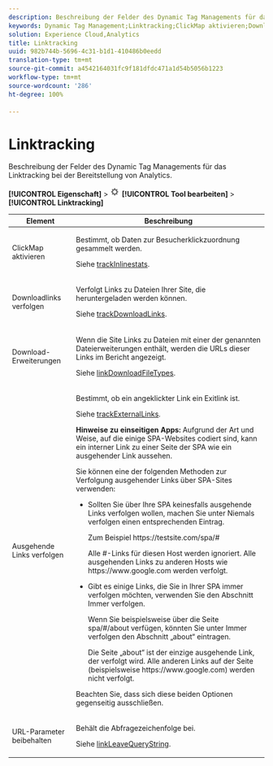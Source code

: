 ```yaml
---
description: Beschreibung der Felder des Dynamic Tag Managements für das Linktracking bei der Bereitstellung von Analytics.
keywords: Dynamic Tag Management;Linktracking;ClickMap aktivieren;Downloadlinks verfolgen;Download-Erweiterungen;ausgehende Links verfolgen;URL-Parameter beibehalten
solution: Experience Cloud,Analytics
title: Linktracking
uuid: 982b744b-5696-4c31-b1d1-410486b0eedd
translation-type: tm+mt
source-git-commit: a4542164031fc9f181dfdc471a1d54b5056b1223
workflow-type: tm+mt
source-wordcount: '286'
ht-degree: 100%

---
```



# Linktracking

Beschreibung der Felder des Dynamic Tag Managements für das Linktracking bei der Bereitstellung von Analytics.

**[!UICONTROL Eigenschaft]** > ![Zahnradsymbol](assets/settings_gear.png) **[!UICONTROL Tool bearbeiten]** > **[!UICONTROL Linktracking]**

<table id="table_F23FB0B284E74B66A107B1D69D22A51C">
 <thead>
  <tr>
   <th colname="col1" class="entry"> Element </th>
   <th colname="col2" class="entry"> Beschreibung </th>
  </tr> 
 </thead>
 <tbody> 
  <tr> 
   <td colname="col1"> ClickMap aktivieren </td>
   <td colname="col2"> <p>Bestimmt, ob Daten zur Besucherklickzuordnung gesammelt werden. </p> <p>Siehe  <a href="../../../vars/config-vars/trackinlinestats.md">trackInlinestats</a>. </p> </td>
  </tr>
  <tr>
   <td colname="col1"> Downloadlinks verfolgen </td>
   <td colname="col2"> <p>Verfolgt Links zu Dateien Ihrer Site, die heruntergeladen werden können. </p> <p>Siehe <a href="../../../vars/config-vars/trackdownloadlinks.md">trackDownloadLinks</a>.</p> </td>
  </tr> 
  <tr> 
   <td colname="col1"> Download-Erweiterungen </td> 
   <td colname="col2"> <p>Wenn die Site Links zu Dateien mit einer der genannten Dateierweiterungen enthält, werden die URLs dieser Links im Bericht angezeigt. </p>Siehe <a href="../../../vars/config-vars/linkdownloadfiletypes.md">linkDownloadFileTypes</a>. </p> </td>
  </tr>
  <tr> 
   <td colname="col1"> Ausgehende Links verfolgen </td>
   <td colname="col2"> <p>Bestimmt, ob ein angeklickter Link ein Exitlink ist. </p> <p>Siehe <a href="../../../vars/config-vars/trackexternallinks.md">trackExternalLinks</a>. </p> <p><b>Hinweise zu einseitigen Apps:</b> Aufgrund der Art und Weise, auf die einige SPA-Websites codiert sind, kann ein interner Link zu einer Seite der SPA wie ein ausgehender Link aussehen. </p> <p>Sie können eine der folgenden Methoden zur Verfolgung ausgehender Links über SPA-Sites verwenden: </p>
    <ul id="ul_A4179633ED0644C3BA5F548A58CA4EC9">
     <li id="li_1959FBF14E42469FA8724B37EB58BC54"> <p>Sollten Sie über Ihre SPA keinesfalls ausgehende Links verfolgen wollen, machen Sie unter <span class="wintitle">Niemals verfolgen</span> einen entsprechenden Eintrag. </p> <p>Zum Beispiel <span class="filepath">https://testsite.com/spa/#</span> </p> <p>Alle #-Links für diesen Host werden ignoriert. Alle ausgehenden Links zu anderen Hosts wie <span class="filepath">https://www.google.com</span> werden verfolgt. </p> </li>
     <li id="li_37DD4D37887243FB928C9C04ACE9D39E"> <p>Gibt es einige Links, die Sie in Ihrer SPA immer verfolgen möchten, verwenden Sie den Abschnitt <span class="wintitle">Immer verfolgen</span>. </p> <p>Wenn Sie beispielsweise über die Seite <span class="filepath">spa/#/about</span> verfügen, könnten Sie unter <span class="wintitle">Immer verfolgen</span> den Abschnitt „about“ eintragen. </p> <p>Die Seite „about“ ist der einzige ausgehende Link, der verfolgt wird. Alle anderen Links auf der Seite (beispielsweise <span class="filepath">https://www.google.com</span>) werden nicht verfolgt. </p> </li>
    </ul> <p>Beachten Sie, dass sich diese beiden Optionen gegenseitig ausschließen. </p> </td> 
  </tr>
  <tr>
   <td colname="col1"> URL-Parameter beibehalten </td>
   <td colname="col2"> <p>Behält die Abfragezeichenfolge bei. </p> <p>Siehe <a href="../../../vars/config-vars/linkleavequerystring.md">linkLeaveQueryString</a>. </p> </td>
  </tr>
 </tbody>
</table>
